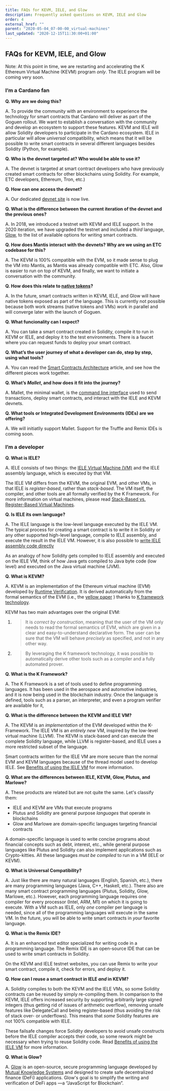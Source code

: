 ```yaml
---
title: FAQs for KEVM, IELE, and Glow
description: Frequently asked questions on KEVM, IELE and Glow
order: 4
external_href: ""
parent: "2020-05-04_07-00-00_virtual-machines"
last_updated: "2020-12-15T11:30:00+01:00"
---
```


## FAQs for KEVM, IELE, and Glow

Note: At this point in time, we are restarting and accelerating the K
Ethereum Virtual Machine (KEVM) program *only*. The IELE program will be
coming very soon.

### I’m a Cardano fan

**Q. Why are we doing this?**

A. To provide the community with an environment to experience
the technology for smart contracts that Cardano will deliver as
part of the Goguen rollout. We want to establish a conversation with the community
and develop an ecosystem to support these features. KEVM and
IELE will allow Solidity developers to participate in the Cardano
ecosystem. IELE in particular will allow *universal* compatibility, which
means that it will be possible to write smart contracts in
several different languages besides Solidity (Python, for example).

**Q. Who is the devnet targeted at? Who would be able to use it?**

A. The devnet is targeted at smart contract developers who have previously
created smart contracts for other blockchains using Solidity. For example, ETC developers, 
Ethereum, Tron, etc.)

**Q. How can one access the devnet?**

A. Our dedicated [devnet site](https://developers.cardano.org/) is now live.

**Q. What is the difference between the current iteration of the devnet and the previous ones?**

A. In 2018, we introduced a testnet with KEVM and IELE support. In the 2020
iteration, we have upgraded the testnet and included a *third* language,
[Glow](https://glow-lang.org/), to the list of available options for writing smart contracts.

**Q. How does Mantis interact with the devnets? Why are we using an ETC codebase for this?**

A. The KEVM is 100% compatible with the EVM, so it made sense to plug
the VM into Mantis, as Mantis was already compatible
with ETC. Also, Glow is easier to run on top of
KEVM, and finally, we want to initiate a conversation with the community.

**Q. How does this relate to [native tokens](https://developers.cardano.org/en/development-environments/native-tokens/native-tokens/)?**

A. In the future, smart contracts written in KEVM, IELE, and Glow will have
native tokens exposed as part of the language. This is currently not possible
because both work streams (native tokens and VMs) work in parallel and will
converge later with the launch of Goguen.

**Q. What funcionality can I expect?**

A. You can take a smart contract created in Solidity,
compile it to run in KEVM or IELE, and deploy it to the test
environments. There is a faucet where you can request funds to deploy
your smart contract.

**Q. What’s the user journey of what a developer can do, step by step, using what tools?**

A. You can read the [Smart Contracts Architecture](http://../iele_vm_architecture) article, and see
how the different pieces work together.

**Q. What’s *Mallet*, and how does it fit into the journey?**

A. Mallet, the minimal wallet, is the [command line interface](https://testnets.cardano.org/en/more/iele/getting-started/mallet-installation/)
used to send transactions, deploy smart contracts, and interact with the IELE and KEVM devnets.

**Q. What tools or Integrated Development Environments (IDEs) are we offering?**

A. We will initiatlly support Mallet. Support for the Truffle and Remix IDEs is coming soon.

### I’m a developer

**Q. What is IELE?**

A. IELE consists of two things: the [IELE Virtual Machine (VM)](https://testnets.cardano.org/en/more/iele/about/the-iele-virtual-machine/)
and the IELE assembly language, which is executed by that VM.

The IELE VM differs from the KEVM, the original EVM, and other VMs, 
in that IELE is *register-based*, rather than *stack-based*. The VM
itself, the compiler, and other tools are all formally verified
by the K Framework. For more information on virtual machines,
please read [Stack-Based vs. Register-Based Virtual Machines](https://docs.google.com/document/u/0/d/1XilTNYriTCXF93uCw82GnFZ4_3j1JATsdC7ICPnvVLQ/edit).

**Q. Is IELE its own language?**

A. The IELE language is the low-level language executed by the IELE VM.
The typical process for creating a smart contract is to write it in 
Solidity or any other supported high-level language, compile to IELE assembly, 
and execute the result in the IELE VM. However, it is also possible to [write
IELE assembly code directly](https://testnets.cardano.org/en/more/iele/getting-started/coding-in-iele-assembly/)

As an analogy of how Solidity gets compiled to IELE assembly and
executed on the IELE VM, think of how Java gets compiled to Java
byte code (low level) and executed on the Java virtual machine (JVM).

**Q. What is KEVM?**

A. KEVM is an implementation of the Ethereum virtual machine (EVM)
developed by [Runtime Verification](https://runtimeverification.com/). It is derived
automatically from the formal semantics of the EVM (i.e., the
[yellow paper](https://ethereum.github.io/yellowpaper/paper.pdf) ) thanks
to [K framework technology](https://runtimeverification.com/blog/k-framework-an-overview/).

KEVM has two main advantages over the original EVM:

1.  > It is *correct by construction*, meaning that the user of the VM
    > only needs to read the formal semantics of EVM, which are given in a
    > clear and easy-to-understand declarative form. The user can be sure
    > that the VM will behave *precisely* as specified, and not in any other way.

2.  > By leveraging the K framework technology, it was possible to
    > automatically derive other tools such as a compiler and a fully
    > automated prover.

**Q. What is the K Framework?**

A. The K Framework is a set of tools used to define programming languages.
It has been used in the aerospace and automotive industries, and it is now
being used in the blockchain industry. Once the language is defined, tools
such as a parser, an interpreter, and even a program verifier are
available for it, 

**Q. What is the difference between the KEVM and IELE VM?**

A. The KEVM is an *implementation* of the EVM developed within the K-Framework. 
The IELE VM is an *entirely new* VM, inspired by the low-level virtual machine (LLVM).
The KEVM is stack-based and can execute the complete Solidity language, while LLVM is
register-based, and IELE uses a more restricted subset of the language.

Smart contracts written for the IELE VM are more secure than the normal
EVM and KEVM languages because of the thread model used to develop IELE.
See [Benefits of using the IELE VM](https://docs.google.com/document/u/0/d/1lqFBLubaY3C2zLXeQ0nBI-172Q2B--IdpKT6VNDwT8A/edit)
for more information.

**Q. What are the differences between IELE, KEVM, Glow, Plutus, and Marlowe?**

A. These products are related but are not quite the same. Let's classify them:

- IELE and KEVM are VMs that execute programs
- Plutus and Solidity are general purpose *languages* that operate in blockchains
- Glow and Marlowe are domain-specific languages targeting financial contracts

A domain-specific language is used to write concise programs about financial concepts
such as debt, interest, etc., while general purpose languages like Plutus and Solidity
can also implement applications such as Crypto-kitties. All these languages *must be compiled*
to run in a VM (IELE or KEVM).

**Q. What is Universal Compatibility?**

A. Just like there are many natural languages (English, Spanish, etc.),
there are many programming languages (Java, C++, Haskell, etc.). There
also are many smart contract programming languages (Plutus, Solidity,
Glow, Marlowe, etc.). However, each programming language requires one
compiler for every processor (Intel, ARM, M1) on which it is going to
execute. With a VM such as IELE, only *one* compiler per language is needed, 
since all of the programming languages will execute in the same VM. 
In the future, you will be able to write smart contracts in *your* favorite language.

**Q. What is the Remix IDE?**

A. It is an enhanced text editor specialized for writing code in a programming language. 
The Remix IDE is an open-source IDE that can be used to write smart contracts in
Solidity.

On the KEVM and IELE testnet websites, you can use Remix to write your smart contract, compile it,
check for errors, and deploy it.

**Q. How can I reuse a smart contract in IELE *and* in KEVM?**

A. Solidity compiles to both the KEVM and the IELE VMs, so some Solidity
contracts can be reused by simply re-compiling them. In comparison to the
KEVM, IELE offers increased security by supporting arbitrarily large
signed integers (thus getting rid of issues of arithmetic overflow),
removing unsafe features like DelegateCall and being register-based
(thus avoiding the risk of stack over- or underflows). This means that
*some* Solidity features are not 100% compatible with IELE.

These failsafe changes force Solidity developers to avoid unsafe constructs  
before the IELE compiler accepts their code, so some rework might be necessary
when trying to reuse Solidity code. Read [Benefits of using the IELE VM](https://docs.google.com/document/u/0/d/1lqFBLubaY3C2zLXeQ0nBI-172Q2B--IdpKT6VNDwT8A/edit)
for more information.

**Q. What is Glow?**

A. [Glow](https://glow-lang.org/) is an open-source,
secure programming language developed by [Mutual Knowledge Systems](https://mukn.io/)
and designed to create safe decentralized finance (DeFi) applications. 
Glow's goal is to simplify the writing and verification of DeFi apps —a “JavaScript for Blockchain”.
